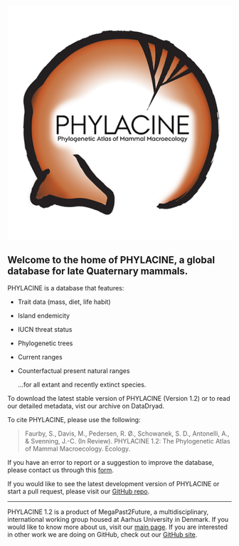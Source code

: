 ![PHYLACINE](PHYLACINE_logo.png)


## Welcome to the home of PHYLACINE, a global database for late Quaternary mammals.

PHYLACINE is a database that features:
- Trait data (mass, diet, life habit)
- Island endemicity
- IUCN threat status
- Phylogenetic trees
- Current ranges
- Counterfactual present natural ranges
  
  ...for all extant and recently extinct species.


To download the latest stable version of PHYLACINE (Version 1.2) or to read our detailed metadata, vist our archive on DataDryad.

To cite PHYLACINE, please use the following:
>Faurby, S., Davis, M., Pedersen, R. Ø., Schowanek, S. D., Antonelli, A., & Svenning, J.-C. (In Review). PHYLACINE 1.2: The Phylogenetic Atlas of Mammal Macroecology. Ecology.

If you have an error to report or a suggestion to improve the database, please contact us through this [form](https://docs.google.com/forms/d/e/1FAIpQLSeo0vEbt7IO6DV0FXLt8wzgXVXEcw2lYHzJeItbA_CiM-PjSw/viewform?usp=sf_link).

If you would like to see the latest development version of PHYLACINE or start a pull request, please visit our [GitHub repo](https://github.com/MegaPast2Future/PHYLACINE_1.2).

------


PHYLACINE 1.2 is a product of MegaPast2Future, a multidisciplinary, international working group housed at Aarhus University in Denmark. If you would like to know more about us, visit our [main page](http://projects.au.dk/mega/). If you are interested in other work we are doing on GitHub, check out our [GitHub site](https://megapast2future.github.io).
